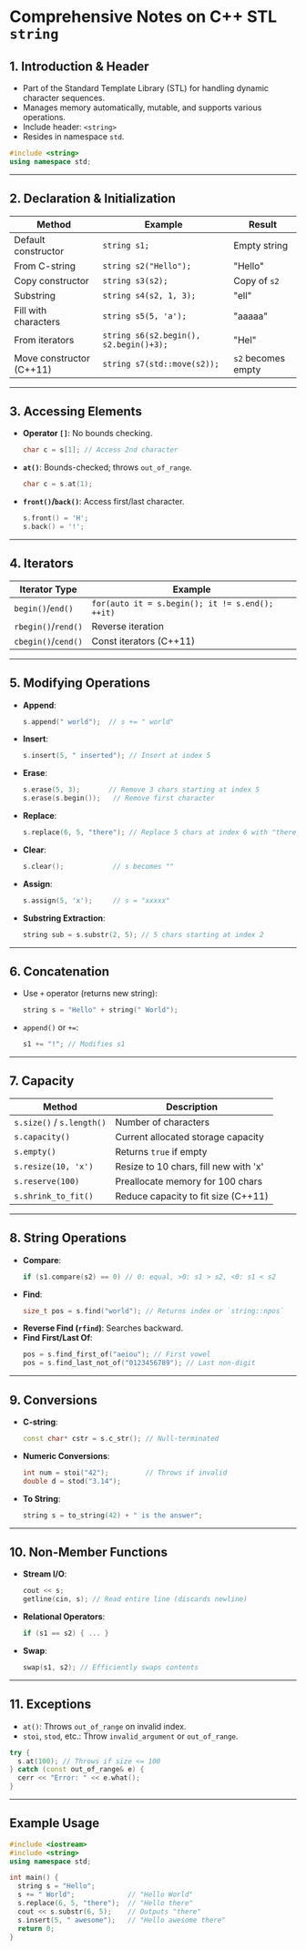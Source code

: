 # Comprehensive Notes on C++ STL `string`

## 1. Introduction & Header
- Part of the Standard Template Library (STL) for handling dynamic character sequences.
- Manages memory automatically, mutable, and supports various operations.
- Include header: `<string>`
- Resides in namespace `std`.

```cpp
#include <string>
using namespace std;
```

---

## 2. Declaration & Initialization

| Method                | Example                                      | Result           |
|-----------------------|----------------------------------------------|------------------|
| Default constructor   | `string s1;`                                 | Empty string     |
| From C-string         | `string s2("Hello");`                        | "Hello"          |
| Copy constructor      | `string s3(s2);`                             | Copy of `s2`     |
| Substring             | `string s4(s2, 1, 3);`                       | "ell"            |
| Fill with characters  | `string s5(5, 'a');`                         | "aaaaa"          |
| From iterators        | `string s6(s2.begin(), s2.begin()+3);`       | "Hel"            |
| Move constructor (C++11) | `string s7(std::move(s2));`              | `s2` becomes empty |

---

## 3. Accessing Elements

- **Operator `[]`**: No bounds checking.  
  ```cpp
  char c = s[1]; // Access 2nd character
  ```
- **`at()`**: Bounds-checked; throws `out_of_range`.  
  ```cpp
  char c = s.at(1);
  ```
- **`front()`/`back()`**: Access first/last character.  
  ```cpp
  s.front() = 'H'; 
  s.back() = '!';
  ```

---

## 4. Iterators

| Iterator Type         | Example                      |
|-----------------------|------------------------------|
| `begin()`/`end()`     | `for(auto it = s.begin(); it != s.end(); ++it)` |
| `rbegin()`/`rend()`   | Reverse iteration            |
| `cbegin()`/`cend()`   | Const iterators (C++11)      |

---

## 5. Modifying Operations

- **Append**:  
  ```cpp
  s.append(" world");  // s += " world"
  ```
- **Insert**:  
  ```cpp
  s.insert(5, " inserted"); // Insert at index 5
  ```
- **Erase**:  
  ```cpp
  s.erase(5, 3);       // Remove 3 chars starting at index 5
  s.erase(s.begin());   // Remove first character
  ```
- **Replace**:  
  ```cpp
  s.replace(6, 5, "there"); // Replace 5 chars at index 6 with "there"
  ```
- **Clear**:  
  ```cpp
  s.clear();            // s becomes ""
  ```
- **Assign**:  
  ```cpp
  s.assign(5, 'x');     // s = "xxxxx"
  ```
- **Substring Extraction**:  
  ```cpp
  string sub = s.substr(2, 5); // 5 chars starting at index 2
  ```

---

## 6. Concatenation

- Use `+` operator (returns new string):  
  ```cpp
  string s = "Hello" + string(" World");
  ```
- `append()` or `+=`:  
  ```cpp
  s1 += "!"; // Modifies s1
  ```

---

## 7. Capacity

| Method               | Description                                  |
|----------------------|----------------------------------------------|
| `s.size()` / `s.length()` | Number of characters                 |
| `s.capacity()`       | Current allocated storage capacity          |
| `s.empty()`          | Returns `true` if empty                      |
| `s.resize(10, 'x')`  | Resize to 10 chars, fill new with 'x'        |
| `s.reserve(100)`     | Preallocate memory for 100 chars             |
| `s.shrink_to_fit()`  | Reduce capacity to fit size (C++11)          |

---

## 8. String Operations

- **Compare**:  
  ```cpp
  if (s1.compare(s2) == 0) // 0: equal, >0: s1 > s2, <0: s1 < s2
  ```
- **Find**:  
  ```cpp
  size_t pos = s.find("world"); // Returns index or `string::npos`
  ```
- **Reverse Find (`rfind`)**: Searches backward.  
- **Find First/Last Of**:  
  ```cpp
  pos = s.find_first_of("aeiou"); // First vowel
  pos = s.find_last_not_of("0123456789"); // Last non-digit
  ```

---

## 9. Conversions

- **C-string**:  
  ```cpp
  const char* cstr = s.c_str(); // Null-terminated
  ```
- **Numeric Conversions**:  
  ```cpp
  int num = stoi("42");         // Throws if invalid
  double d = stod("3.14");
  ```
- **To String**:  
  ```cpp
  string s = to_string(42) + " is the answer";
  ```

---

## 10. Non-Member Functions

- **Stream I/O**:  
  ```cpp
  cout << s;
  getline(cin, s); // Read entire line (discards newline)
  ```
- **Relational Operators**:  
  ```cpp
  if (s1 == s2) { ... }
  ```
- **Swap**:  
  ```cpp
  swap(s1, s2); // Efficiently swaps contents
  ```

---

## 11. Exceptions

- `at()`: Throws `out_of_range` on invalid index.
- `stoi`, `stod`, etc.: Throw `invalid_argument` or `out_of_range`.

```cpp
try {
  s.at(100); // Throws if size <= 100
} catch (const out_of_range& e) {
  cerr << "Error: " << e.what();
}
```

---

## Example Usage

```cpp
#include <iostream>
#include <string>
using namespace std;

int main() {
  string s = "Hello";
  s += " World";             // "Hello World"
  s.replace(6, 5, "there");  // "Hello there"
  cout << s.substr(6, 5);    // Outputs "there"
  s.insert(5, " awesome");   // "Hello awesome there"
  return 0;
}
```